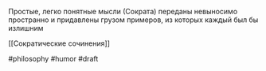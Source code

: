 Простые, легко понятные мысли (Сократа) переданы невыносимо пространно и придавлены грузом примеров, из которых каждый был бы излишним

[[Сократические сочинения]]

#philosophy #humor
#draft
